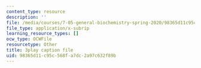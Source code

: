```yaml
---
content_type: resource
description: ''
file: /media/courses/7-05-general-biochemistry-spring-2020/98365d11c95c568fa7dc2a97c632f89b_2Q1GUhhc9is.vtt
file_type: application/x-subrip
learning_resource_types: []
ocw_type: OCWFile
resourcetype: Other
title: 3play caption file
uid: 98365d11-c95c-568f-a7dc-2a97c632f89b
---
```

